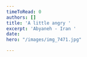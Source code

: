 ```yaml
---
timeToRead: 0
authors: []
title: 'A little angry '
excerpt: 'Abyaneh - Iran '
date: 
hero: "/images/img_7471.jpg"

---
```

